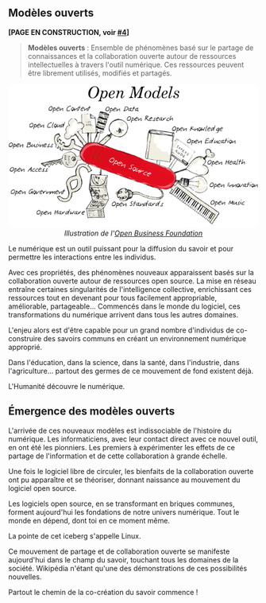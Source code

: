 ## Modèles ouverts

**[PAGE EN CONSTRUCTION, voir [#4](https://github.com/AbcSxyZ/Open-Models/issues/4)]**

> **Modèles ouverts** : Ensemble de phénomènes basé sur le partage de connaissances et la collaboration ouverte autour de ressources intellectuelles à travers l'outil numérique. Ces ressources peuvent être librement utilisés, modifiés et partagés.

<p align="center" width="100%">
    <img src="/images/modele_ouverts.png">
    <br>
    <i>Illustration de l'<a href="https://openbusiness.world/index.html">Open Business Foundation</a></i>
</p>

Le numérique est un outil puissant pour la diffusion du savoir et pour permettre les interactions entre les individus.

Avec ces propriétés, des phénomènes nouveaux apparaissent basés sur la collaboration ouverte autour de ressources open source. La mise en réseau entraîne certaines singularités de l'intelligence collective, enrichissant ces ressources tout en devenant pour tous facilement appropriable, améliorable, partageable... Commencés dans le monde du logiciel, ces transformations du numérique arrivent dans tous les autres domaines.

L'enjeu alors est d'être capable pour un grand nombre d'individus de co-construire des savoirs communs en créant un environnement numérique approprié.

Dans l'éducation, dans la science, dans la santé, dans l'industrie, dans l'agriculture... partout des germes de ce mouvement de fond existent déjà.

L'Humanité découvre le numérique.

## Émergence des modèles ouverts

L'arrivée de ces nouveaux modèles est indissociable de l'histoire du numérique. Les informaticiens, avec leur contact direct avec ce nouvel outil, en ont été les pionniers. Les premiers à expérimenter les effets de ce partage de l'information et de cette collaboration à grande échelle.

Une fois le logiciel libre de circuler, les bienfaits de la collaboration ouverte ont pu apparaître et se théoriser, donnant naissance au mouvement du logiciel open source.

Les logiciels open source, en se transformant en briques communes, forment aujourd'hui les fondations de notre univers numérique. Tout le monde en dépend, dont toi en ce moment même.

La pointe de cet iceberg s'appelle Linux.

Ce mouvement de partage et de collaboration ouverte se manifeste aujourd'hui dans le champ du savoir, touchant tous les domaines de la société. Wikipédia n'étant qu'une des démonstrations de ces possibilités nouvelles.

Partout le chemin de la co-création du savoir commence !

